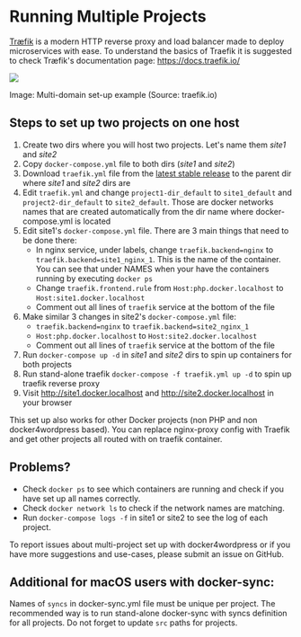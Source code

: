 # Running Multiple Projects

[Træfik](https://docs.traefik.io) is a modern HTTP reverse proxy and load balancer made to deploy microservices with ease.
To understand the basics of Traefik it is suggested to check Træfik's documentation page: https://docs.traefik.io/

<img src="https://docs.traefik.io/img/internal.png" />

Image: Multi-domain set-up example
(Source: traefik.io)

## Steps to set up two projects on one host ##

1. Create two dirs where you will host two projects. Let's name them _site1_ and _site2_
2. Copy `docker-compose.yml` file to both dirs (_site1_ and _site2_)
3. Download `traefik.yml` file from the [latest stable release](https://github.com/wodby/docker4wordpress/releases) to the parent dir where _site1_ and _site2_ dirs are
4. Edit `traefik.yml` and change `project1-dir_default` to `site1_default` and `project2-dir_default` to `site2_default`. Those are docker networks names that are created automatically from the dir name where docker-compose.yml is located
5. Edit site1's `docker-compose.yml` file. There are 3 main things that need to be done there:
    * In nginx service, under labels, change `traefik.backend=nginx` to `traefik.backend=site1_nginx_1`. This is the name of the container. You can see that under NAMES when your have the containers running by executing `docker ps`
    * Change `traefik.frontend.rule` from `Host:php.docker.localhost` to `Host:site1.docker.localhost`
    * Comment out all lines of `traefik` service at the bottom of the file
6. Make similar 3 changes in site2's `docker-compose.yml` file:
    * `traefik.backend=nginx` to `traefik.backend=site2_nginx_1`
    * `Host:php.docker.localhost` to `Host:site2.docker.localhost`
    * Comment out all lines of `traefik` service at the bottom of the file
7. Run `docker-compose up -d` in _site1_ and _site2_ dirs to spin up containers for both projects
8. Run stand-alone traefik `docker-compose -f traefik.yml up -d` to spin up traefik reverse proxy
9. Visit http://site1.docker.localhost and http://site2.docker.localhost in your browser

This set up also works for other Docker projects (non PHP and non docker4wordpress based). You can replace nginx-proxy config with Traefik and get other projects all routed with on traefik container.

## Problems? ##

* Check `docker ps` to see which containers are running and check if you have set up all names correctly.
* Check `docker network ls` to check if the network names are matching.
* Run `docker-compose logs -f` in site1 or site2 to see the log of each project.

To report issues about multi-project set up with docker4wordpress or if you have more suggestions and use-cases, please submit an issue on GitHub.

## Additional for macOS users with docker-sync:

Names of `syncs` in docker-sync.yml file must be unique per project. The recommended way is to run stand-alone docker-sync with syncs definition for all projects. Do not forget to update `src` paths for projects. 
